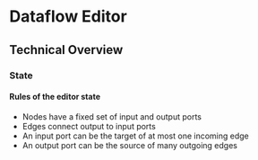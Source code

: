 # Dataflow Editor

## Technical Overview

### State

#### Rules of the editor state

- Nodes have a fixed set of input and output ports
- Edges connect output to input ports
- An input port can be the target of at most one incoming edge
- An output port can be the source of many outgoing edges
